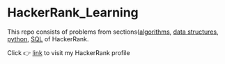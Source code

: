 # HackerRank_Learning

This repo consists of problems from sections([algorithms](https://www.hackerrank.com/domains/algorithms), [data structures](https://www.hackerrank.com/domains/algorithms), [python](https://www.hackerrank.com/domains/python), [SQL](https://www.hackerrank.com/domains/sql) of HackerRank.

Click 👉 [link](https://www.hackerrank.com/profile/Shivap0824) to visit my HackerRank profile
